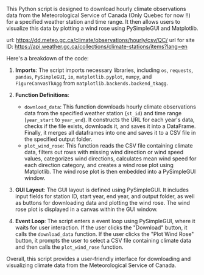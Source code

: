 This Python script is designed to download hourly climate observations data from the Meteorological Service of Canada (Only Quebec for now !!) for a specified weather station and time range. It then allows users to visualize this data by plotting a wind rose using PySimpleGUI and Matplotlib.

url: https://dd.meteo.gc.ca/climate/observations/hourly/csv/QC/
url for site ID: https://api.weather.gc.ca/collections/climate-stations/items?lang=en

Here's a breakdown of the code:

1. **Imports**: The script imports necessary libraries, including `os`, `requests`, `pandas`, `PySimpleGUI`, `io`, `matplotlib.pyplot`, `numpy`, and `FigureCanvasTkAgg` from `matplotlib.backends.backend_tkagg`.

2. **Function Definitions**:
   - `download_data`: This function downloads hourly climate observations data from the specified weather station (`st_id`) and time range (`year_start` to `year_end`). It constructs the URL for each year's data, checks if the file exists, downloads it, and saves it into a DataFrame. Finally, it merges all dataframes into one and saves it to a CSV file in the specified output folder.
   - `plot_wind_rose`: This function reads the CSV file containing climate data, filters out rows with missing wind direction or wind speed values, categorizes wind directions, calculates mean wind speed for each direction category, and creates a wind rose plot using Matplotlib. The wind rose plot is then embedded into a PySimpleGUI window.

3. **GUI Layout**: The GUI layout is defined using PySimpleGUI. It includes input fields for station ID, start year, end year, and output folder, as well as buttons for downloading data and plotting the wind rose. The wind rose plot is displayed in a canvas within the GUI window.

4. **Event Loop**: The script enters a event loop using PySimpleGUI, where it waits for user interaction. If the user clicks the "Download" button, it calls the `download_data` function. If the user clicks the "Plot Wind Rose" button, it prompts the user to select a CSV file containing climate data and then calls the `plot_wind_rose` function.

Overall, this script provides a user-friendly interface for downloading and visualizing climate data from the Meteorological Service of Canada.
